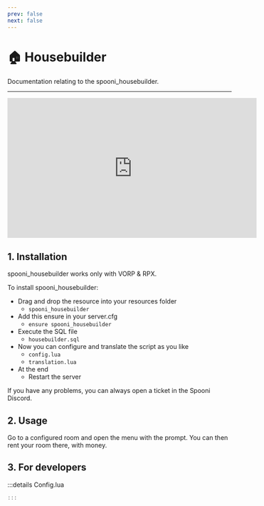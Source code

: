 ```yaml
---
prev: false
next: false
---
```


# 🏠 Housebuilder
Documentation relating to the spooni_housebuilder.

___
<iframe width="560" height="315" src="https://www.youtube.com/embed/link" frameborder="0" allow="accelerometer; autoplay; clipboard-write; encrypted-media; gyroscope; picture-in-picture; web-share" allowfullscreen></iframe>

## 1. Installation
spooni_housebuilder works only with VORP & RPX. 

To install spooni_housebuilder:
- Drag and drop the resource into your resources folder
  - `spooni_housebuilder`
- Add this ensure in your server.cfg
  - `ensure spooni_housebuilder`
- Execute the SQL file
  - `housebuilder.sql`
- Now you can configure and translate the script as you like
  - `config.lua`
  - `translation.lua`
- At the end
  - Restart the server

If you have any problems, you can always open a ticket in the Spooni Discord.

## 2. Usage
Go to a configured room and open the menu with the prompt. You can then rent your room there, with money.

## 3. For developers

:::details Config.lua
```lua
:::
